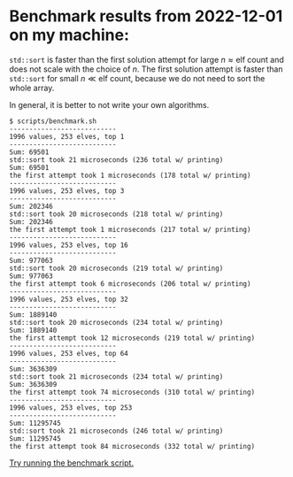 # Benchmark results from 2022-12-01 on my machine:

```std::sort``` is faster than the first solution attempt for large $n \approx \text{elf count}$ and does not scale with the choice of $n$. The first solution attempt is faster than ```std::sort``` for small $n \ll \text{elf count}$, because we do not need to sort the whole array. 

In general, it is better to not write your own algorithms.

```
$ scripts/benchmark.sh
---------------------------
1996 values, 253 elves, top 1
---------------------------
Sum: 69501
std::sort took 21 microseconds (236 total w/ printing)
Sum: 69501
the first attempt took 1 microseconds (178 total w/ printing)
---------------------------
1996 values, 253 elves, top 3
---------------------------
Sum: 202346
std::sort took 20 microseconds (218 total w/ printing)
Sum: 202346
the first attempt took 1 microseconds (217 total w/ printing)
---------------------------
1996 values, 253 elves, top 16
---------------------------
Sum: 977063
std::sort took 20 microseconds (219 total w/ printing)
Sum: 977063
the first attempt took 6 microseconds (206 total w/ printing)
---------------------------
1996 values, 253 elves, top 32
---------------------------
Sum: 1889140
std::sort took 20 microseconds (234 total w/ printing)
Sum: 1889140
the first attempt took 12 microseconds (219 total w/ printing)
---------------------------
1996 values, 253 elves, top 64
---------------------------
Sum: 3636309
std::sort took 21 microseconds (234 total w/ printing)
Sum: 3636309
the first attempt took 74 microseconds (310 total w/ printing)
---------------------------
1996 values, 253 elves, top 253
---------------------------
Sum: 11295745
std::sort took 21 microseconds (246 total w/ printing)
Sum: 11295745
the first attempt took 84 microseconds (332 total w/ printing)
```
[Try running the benchmark script.](scripts/benchmark.sh)
